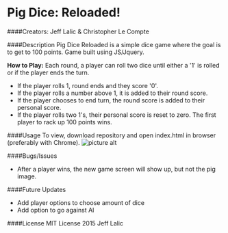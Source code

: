 # Pig Dice: Reloaded!

####Creators: Jeff Lalic & Christopher Le Compte

####Description
Pig Dice Reloaded is a simple dice game where the goal is to get to 100 points. Game built using JS/Jquery.

**How to Play:**
Each round, a player can roll two dice until either a '1' is rolled or if the player ends the turn.
* If the player rolls 1, round ends and they score '0'.
* If the player rolls a number above 1, it is added to their round score.
* If the player chooses to end turn, the round score is added to their personal score.
* If the player rolls two 1's, their personal score is reset to zero.
The first player to rack up 100 points wins.

####Usage
To view, download repository and open index.html in browser (preferably with Chrome).
![picture alt](http://i.imgur.com/ebXTITk.png?1)

####Bugs/Issues
* After a player wins, the new game screen will show up, but not the pig image.

####Future Updates
* Add player options to choose amount of dice
* Add option to go against AI

####License
MIT License 2015 Jeff Lalic
